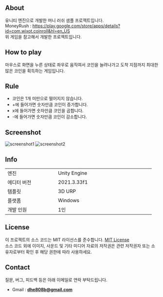 <!-- https://github.com/leedonglee/MoneyRush -->

## About

유니티 엔진으로 개발한 머니 러쉬 샘플 프로젝트입니다.
<br>
MoneyRush : https://play.google.com/store/apps/details?id=com.wixot.coinroll&hl=en_US 
<br>
위 게임을 참고해서 개발한 프로젝트입니다.

## How to play

마우스로 화면을 누른 상태로 좌우로 움직여서 코인을 늘려나가고 도착 지점까지 최대한 많은 코인을 획득하는 게임입니다.

## Rule

- 코인은 1개 미만으로 떨어지지 않습니다.
- +에 들어가면 숫자만큼 코인이 증가합니다.
- x에 들어가면 숫자만큼 코인을 곱합니다.
- -에 들어가면 숫자만큼 코인이 감소합니다.

## Screenshot

![screenshot1](https://github.com/leedonglee/MoneyRush/assets/80702114/e5630cd0-2ad9-4060-ba1d-7a34e3562735)
![screenshot2](https://github.com/leedonglee/MoneyRush/assets/80702114/2845df4f-3234-411f-a676-4b87683c3403)

## Info

<table>
    <tr>
        <td width="150">엔진</td>
        <td width="300">Unity Engine</td>
    </tr>
    <tr>
        <td>에디터 버전</td>
        <td>2021.3.33f1</td>
    </tr>
    <tr>
        <td>템플릿</td>
        <td>3D URP</td>
    </tr>
    <tr>
        <td>플랫폼</td>
        <td>Windows</td>
    </tr>
    <tr>
        <td>개발 인원</td>
        <td>1인</td>
    </tr>
</table>

## License

이 프로젝트의 소스 코드는 MIT 라이선스를 준수합니다. <a href="https://en.wikipedia.org/wiki/MIT_License">MIT License</a>
<br>
소스 코드 외에 이미지, 사운드 및 기타 미디어 자료의 저작권은 관련 저작권자 또는 소유자로부터 확인 후 해당 권한에 따라 사용하세요.

## Contact

질문, 버그, 피드백 등은 아래 이메일로 연락 부탁드립니다.
<br>
- Gmail : <b>dhe808b@gmail.com</b>
